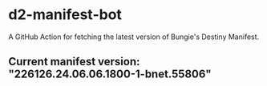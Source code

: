 # d2-manifest-bot
A GitHub Action for fetching the latest version of Bungie's Destiny Manifest.
## Current manifest version: "226126.24.06.06.1800-1-bnet.55806"
